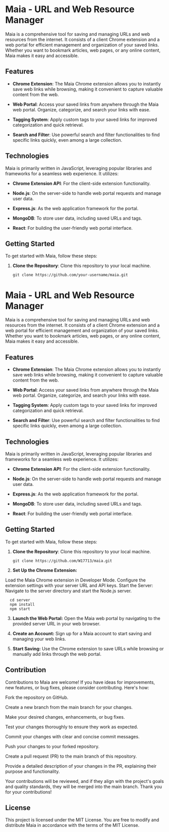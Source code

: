 # Maia - URL and Web Resource Manager

Maia is a comprehensive tool for saving and managing URLs and web resources from the internet. It consists of a client Chrome extension and a web portal for efficient management and organization of your saved links. Whether you want to bookmark articles, web pages, or any online content, Maia makes it easy and accessible.

## Features

- **Chrome Extension**: The Maia Chrome extension allows you to instantly save web links while browsing, making it convenient to capture valuable content from the web.

- **Web Portal**: Access your saved links from anywhere through the Maia web portal. Organize, categorize, and search your links with ease.

- **Tagging System**: Apply custom tags to your saved links for improved categorization and quick retrieval.

- **Search and Filter**: Use powerful search and filter functionalities to find specific links quickly, even among a large collection.

## Technologies

Maia is primarily written in JavaScript, leveraging popular libraries and frameworks for a seamless web experience. It utilizes:

- **Chrome Extension API**: For the client-side extension functionality.

- **Node.js**: On the server-side to handle web portal requests and manage user data.

- **Express.js**: As the web application framework for the portal.

- **MongoDB**: To store user data, including saved URLs and tags.

- **React**: For building the user-friendly web portal interface.

## Getting Started

To get started with Maia, follow these steps:

1. **Clone the Repository**: Clone this repository to your local machine.

   ```shell
   git clone https://github.com/your-username/maia.git

# Maia - URL and Web Resource Manager

Maia is a comprehensive tool for saving and managing URLs and web resources from the internet. It consists of a client Chrome extension and a web portal for efficient management and organization of your saved links. Whether you want to bookmark articles, web pages, or any online content, Maia makes it easy and accessible.

## Features

- **Chrome Extension**: The Maia Chrome extension allows you to instantly save web links while browsing, making it convenient to capture valuable content from the web.

- **Web Portal**: Access your saved links from anywhere through the Maia web portal. Organize, categorize, and search your links with ease.

- **Tagging System**: Apply custom tags to your saved links for improved categorization and quick retrieval.

- **Search and Filter**: Use powerful search and filter functionalities to find specific links quickly, even among a large collection.

## Technologies

Maia is primarily written in JavaScript, leveraging popular libraries and frameworks for a seamless web experience. It utilizes:

- **Chrome Extension API**: For the client-side extension functionality.

- **Node.js**: On the server-side to handle web portal requests and manage user data.

- **Express.js**: As the web application framework for the portal.

- **MongoDB**: To store user data, including saved URLs and tags.

- **React**: For building the user-friendly web portal interface.

## Getting Started

To get started with Maia, follow these steps:

1. **Clone the Repository**: Clone this repository to your local machine.

   ```shell
   git clone https://github.com/W17713/maia.git

2. **Set Up the Chrome Extension:**

Load the Maia Chrome extension in Developer Mode.
Configure the extension settings with your server URL and API keys.
Start the Server: Navigate to the server directory and start the Node.js server.
  
      cd server
      npm install
      npm start

3. **Launch the Web Portal:** Open the Maia web portal by navigating to the provided server URL in your web browser.

4. **Create an Account:** Sign up for a Maia account to start saving and managing your web links.

5. **Start Saving:** Use the Chrome extension to save URLs while browsing or manually add links through the web portal.

## Contribution
Contributions to Maia are welcome! If you have ideas for improvements, new features, or bug fixes, please consider contributing. Here's how:

Fork the repository on GitHub.

Create a new branch from the main branch for your changes.

Make your desired changes, enhancements, or bug fixes.

Test your changes thoroughly to ensure they work as expected.

Commit your changes with clear and concise commit messages.

Push your changes to your forked repository.

Create a pull request (PR) to the main branch of this repository.

Provide a detailed description of your changes in the PR, explaining their purpose and functionality.

Your contributions will be reviewed, and if they align with the project's goals and quality standards, they will be merged into the main branch. Thank you for your contributions!

## License
This project is licensed under the MIT License. You are free to modify and distribute Maia in accordance with the terms of the MIT License.

